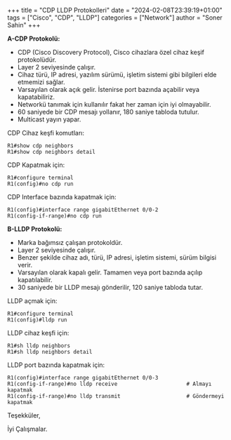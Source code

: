+++
title = "CDP LLDP Protokolleri"
date = "2024-02-08T23:39:19+01:00"
tags = ["Cisco", "CDP", "LLDP"]
categories = ["Network"]
author = "Soner Sahin"
+++

**A-CDP Protokolü:**
- CDP (Cisco Discovery Protocol), Cisco cihazlara özel cihaz keşif protokolüdür.
- Layer 2 seviyesinde çalışır.
- Cihaz türü, IP adresi, yazılım sürümü, işletim sistemi gibi bilgileri elde etmemizi sağlar.
- Varsayılan olarak açık gelir. İstenirse port bazında açabilir veya kapatabiliriz.
- Networkü tanımak için kullanılır fakat her zaman için iyi olmayabilir. 
- 60 saniyede bir CDP mesajı yollanır, 180 saniye tabloda tutulur.
- Multicast yayın yapar.

CDP Cihaz keşfi komutları:
```
R1#show cdp neighbors 
R1#show cdp neighbors detail
```

CDP Kapatmak için:
```
R1#configure terminal
R1(config)#no cdp run 
```

CDP Interface bazında kapatmak için:
```
R1(config)#interface range gigabitEthernet 0/0-2
R1(config-if-range)#no cdp run 
```



**B-LLDP Protokolü:**
- Marka bağımsız çalışan protokoldür.
- Layer 2 seviyesinde çalışır.
- Benzer şekilde cihaz adı, türü, IP adresi, işletim sistemi, sürüm bilgisi verir.
- Varsayılan olarak kapalı gelir. Tamamen veya port bazında açılıp kapatılabilir.
- 30 saniyede bir LLDP mesajı gönderilir, 120 saniye tabloda tutar.

LLDP açmak için:
```
R1#configure terminal 
R1(config)#lldp run 
```

LLDP cihaz keşfi için:
```
R1#sh lldp neighbors 
R1#sh lldp neighbors detail 
```

LLDP port bazında kapatmak için:
```
R1(config)#interface range gigabitEthernet 0/0-3
R1(config-if-range)#no lldp receive                      # Almayı kapatmak
R1(config-if-range)#no lldp transmit                     # Göndermeyi kapatmak
```

Teşekküler,

İyi Çalışmalar.